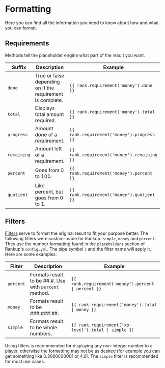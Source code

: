 # Formatting

Here you can find all the information you need to know about how and what you can format.

## Requirements

Methods tell the placeholder engine what part of the result you want.

Suffix | Description | Example
--- | --- | --- 
`done` | True or false depending on if the requirement is complete. | `{{ rank.requirement('money').done }}`
`total` | Displays total amount required. | `{{ rank.requirement('money').total }}`
`progress` | Amount done of a requirement. | `{{ rank.requirement('money').progress }}`
`remaining` | Amount left of a requirement. | `{{ rank.requirement('money').remaining }}`
`percent` | Goes from 0 to 100. | `{{ rank.requirement('money').percent }}`
`quotient` | Like percent, but goes from 0 to 1. | `{{ rank.requirement('money').quotient }}`

## Filters

<a href="https://pebbletemplates.io/wiki/filter/abbreviate/" target="_blank">Filters</a> serve to format the original result to fit your purpose better. The following filters were custom-made for Rankup: `simple`, `money` and `percent`. They use the number formatting found in the `placeholders` section of Rankup's `config.yml`. The pipe symbol `|` and the filter name will apply it. Here are some examples:

Filter | Description | Example
------ | ----------- | -------
`percent` | Formats result to be ##.#. Use with `percent` method. | `{{ rank.requirement('money').percent \| percent }}`
`money` | Formats result to be ###,###.##. | `{{ rank.requirement('money').total \| money }}`
`simple` | Formats result to be whole numbers. | `{{ rank.requirement('xp-level').total \| simple }}`

Using filters is recommended for displaying any non-integer number to a player, otherwise the formatting may not be as desired (for example you can get something like 0.2000000001 or 4.0). The `simple` filter is recommended for most use cases.
